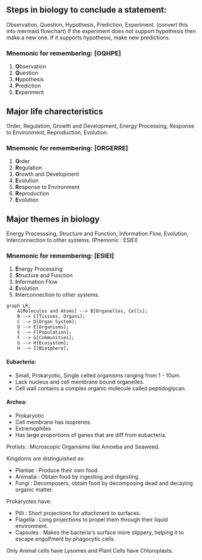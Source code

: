 ## Steps in biology to conclude a statement:

Observation, Question, Hypothesis, Prediction, Experiment.
(convert this into mermaid flowchart)
If the experiment does not support hypothesis then make a new one. If it supports hypothesis, make new predictions. 

### Mnemonic for remembering: [OQHPE]
1. **O**bservation
2. **Q**uestion
3. **H**ypothesis
4. **P**rediction
5. **E**xperiment


## Major life charecteristics

Order, Regulation, Growth and Development, Energy Processing, Response to Environment, Reproduction, Evolution. 

### Mnemonic for remembering: [ORGERRE]
1. **O**rder
2. **R**egulation
3. **G**rowth and Development
4. **E**volution
5. **R**esponse to Environment 
6. **R**eproduction 
7. **E**volution

## Major themes in biology

Energy Processsing, Structure and Function, Information Flow, Evolution, Interconnection to other systems. (Pnemonic : ESIEI)

### Mnemonic for remembering: [ESIEI]
1. **E**nergy Processing
2. **S**tructure and Function
3. **I**nformation Flow
4. **E**volution
5. **I**nterconnection to other systems.

```mermaid
graph LR;
    A[Molecules and Atoms] --> B[Organelles, Cells];
    B --> C[Tissues, Organs];
    C --> D[Organ System];
    D --> E[Organisms];
    E --> F[Population];
    F --> G[Communities];
    G --> H[Ecosystem];
    H --> I[Biosphere];
```

#### Eubacteria: 
- Small, Prokaryotic, Single celled organisms ranging from 1 - 10um. 
- Lack nucleus and cell membrane bound organelles. 
- Cell wall contains a complex organic molecule called peptidoglycan. 

#### Archea: 
- Prokaryotic
- Cell membrane has Isoprenes. 
- Extremophiles 
- Has large proportions of genes that are diff from eubacteria.

Protists : Microscopic Organisims like Amoeba and Seaweed.

Kingdoms are distinguished as: 
- Plantae : Produce their own food. 
- Animalia : Obtain food by ingesting and digesting. 
- Fungi : Decomposers, obtain food by decomposing dead and decaying organic matter. 

Prokaryotes have: 
- Pilli : Short projections for attachment to surfaces. 
- Flagella : Long projections to propel them through their liquid environment. 
- Capsules : Makes the bacteria's surface more slippery, helping it to escape engulfment by phagocytic cells.

Only Animal cells have Lysomes and Plant Cells have Chloroplasts.
